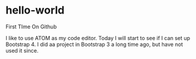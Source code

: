 # hello-world
First TIme On Github 

I like to use ATOM as my code editor.
Today I will start to see if I can set up Bootstrap 4.
I did aa project in Bootstrap 3 a long time ago, but have not used it since.
